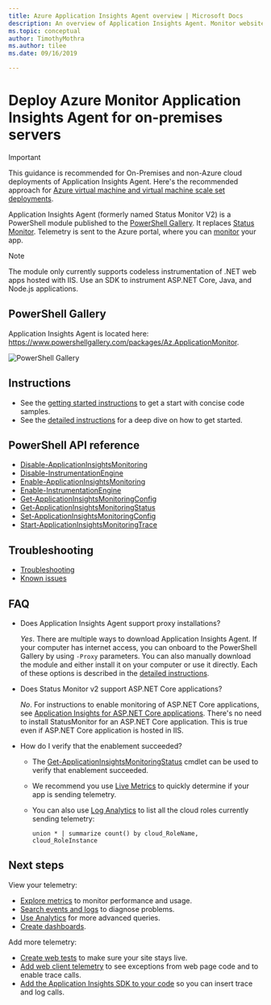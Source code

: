 ```yaml
---
title: Azure Application Insights Agent overview | Microsoft Docs
description: An overview of Application Insights Agent. Monitor website performance without redeploying the website. Works with ASP.NET web apps hosted on-premises, in VMs, or on Azure.
ms.topic: conceptual
author: TimothyMothra
ms.author: tilee
ms.date: 09/16/2019

---
```


# Deploy Azure Monitor Application Insights Agent for on-premises servers

> [!IMPORTANT]
> This guidance is recommended for On-Premises and non-Azure cloud deployments of Application Insights Agent. Here's the recommended approach for [Azure virtual machine and virtual machine scale set deployments](./azure-vm-vmss-apps.md).

Application Insights Agent (formerly named Status Monitor V2) is a PowerShell module published to the [PowerShell Gallery](https://www.powershellgallery.com/packages/Az.ApplicationMonitor).
It replaces [Status Monitor](./monitor-performance-live-website-now.md).
Telemetry is sent to the Azure portal, where you can [monitor](./app-insights-overview.md) your app.

> [!NOTE]
> The module only currently supports codeless instrumentation of .NET web apps hosted with IIS. Use an SDK to instrument ASP.NET Core, Java, and Node.js applications.

## PowerShell Gallery

Application Insights Agent is located here: https://www.powershellgallery.com/packages/Az.ApplicationMonitor.

![PowerShell Gallery](https://img.shields.io/powershellgallery/v/Az.ApplicationMonitor.svg?color=Blue&label=Current%20Version&logo=PowerShell&style=for-the-badge)


## Instructions
- See the [getting started instructions](status-monitor-v2-get-started.md) to get a start with concise code samples.
- See the [detailed instructions](status-monitor-v2-detailed-instructions.md) for a deep dive on how to get started.

## PowerShell API reference
- [Disable-ApplicationInsightsMonitoring](./status-monitor-v2-api-reference.md#disable-applicationinsightsmonitoring)
- [Disable-InstrumentationEngine](./status-monitor-v2-api-reference.md#disable-instrumentationengine)
- [Enable-ApplicationInsightsMonitoring](./status-monitor-v2-api-reference.md#enable-applicationinsightsmonitoring)
- [Enable-InstrumentationEngine](./status-monitor-v2-api-reference.md#enable-instrumentationengine)
- [Get-ApplicationInsightsMonitoringConfig](./status-monitor-v2-api-reference.md#get-applicationinsightsmonitoringconfig)
- [Get-ApplicationInsightsMonitoringStatus](./status-monitor-v2-api-reference.md#get-applicationinsightsmonitoringstatus)
- [Set-ApplicationInsightsMonitoringConfig](./status-monitor-v2-api-reference.md#set-applicationinsightsmonitoringconfig)
- [Start-ApplicationInsightsMonitoringTrace](./status-monitor-v2-api-reference.md#start-applicationinsightsmonitoringtrace)

## Troubleshooting
- [Troubleshooting](status-monitor-v2-troubleshoot.md)
- [Known issues](status-monitor-v2-troubleshoot.md#known-issues)


## FAQ

- Does Application Insights Agent support proxy installations?

  *Yes*. There are multiple ways to download Application Insights Agent. 
If your computer has internet access, you can onboard to the PowerShell Gallery by using `-Proxy` parameters.
You can also manually download the module and either install it on your computer or use it directly.
Each of these options is described in the [detailed instructions](status-monitor-v2-detailed-instructions.md).

- Does Status Monitor v2 support ASP.NET Core applications?

  *No*. For instructions to enable monitoring of ASP.NET Core applications, see [Application Insights for ASP.NET Core applications](./asp-net-core.md). There's no need to install StatusMonitor for an ASP.NET Core application. This is true even if ASP.NET Core application is hosted in IIS.

- How do I verify that the enablement succeeded?

  - The [Get-ApplicationInsightsMonitoringStatus](./status-monitor-v2-api-reference.md#get-applicationinsightsmonitoringstatus) cmdlet can be used to verify that enablement succeeded.
  - We recommend you use [Live Metrics](./live-stream.md) to quickly determine if your app is sending telemetry.

  - You can also use [Log Analytics](../logs/log-analytics-tutorial.md) to list all the cloud roles currently sending telemetry:
      ```Kusto
      union * | summarize count() by cloud_RoleName, cloud_RoleInstance
      ```

## Next steps

View your telemetry:

* [Explore metrics](../essentials/metrics-charts.md) to monitor performance and usage.
* [Search events and logs](./diagnostic-search.md) to diagnose problems.
* [Use Analytics](../logs/log-query-overview.md) for more advanced queries.
* [Create dashboards](./overview-dashboard.md).

Add more telemetry:

* [Create web tests](monitor-web-app-availability.md) to make sure your site stays live.
* [Add web client telemetry](./javascript.md) to see exceptions from web page code and to enable trace calls.
* [Add the Application Insights SDK to your code](./asp-net.md) so you can insert trace and log calls.